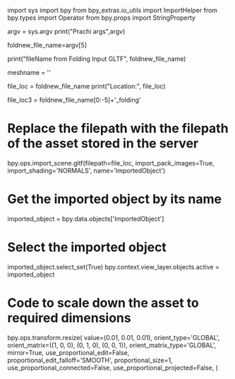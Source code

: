 import sys
import bpy
from bpy_extras.io_utils import ImportHelper
from bpy.types import Operator
from bpy.props import StringProperty

argv = sys.argv
print("Prachi args",argv)

foldnew_file_name=argv[5]

print("fileName from Folding Input GLTF", foldnew_file_name)

meshname = ''

file_loc = foldnew_file_name
print("Location:", file_loc)

file_loc3 = foldnew_file_name[0:-5]+'_folding'

# Replace the filepath with the filepath of the asset stored in the server
bpy.ops.import_scene.gltf(filepath=file_loc, import_pack_images=True, import_shading='NORMALS', name='ImportedObject')

# Get the imported object by its name
imported_object = bpy.data.objects['ImportedObject']

# Select the imported object
imported_object.select_set(True)
bpy.context.view_layer.objects.active = imported_object

# Code to scale down the asset to required dimensions
bpy.ops.transform.resize(
    value=(0.01, 0.01, 0.01), 
    orient_type='GLOBAL', 
    orient_matrix=((1, 0, 0), (0, 1, 0), (0, 0, 1)), 
    orient_matrix_type='GLOBAL', 
    mirror=True, 
    use_proportional_edit=False, 
    proportional_edit_falloff='SMOOTH', 
    proportional_size=1, 
    use_proportional_connected=False, 
    use_proportional_projected=False,
)
